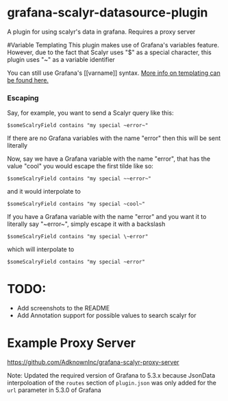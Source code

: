 # grafana-scalyr-datasource-plugin
A plugin for using scalyr's data in grafana. Requires a proxy server

#Variable Templating
This plugin makes use of Grafana's variables feature. However, due to the fact that Scalyr uses "$" as a special character, this plugin uses "~" as a variable identifier

You can still use Grafana's [[varname]] syntax. [More info on templating can be found here.](http://docs.grafana.org/reference/templating/)

### Escaping
Say, for example, you want to send a Scalyr query like this:

`$someScalryField contains "my special ~error~"`

If there are no Grafana variables with the name "error" then this will be sent literally

Now, say we have a Grafana variable with the name "error", that has the value "cool" you would escape the first tilde like so:

`$someScalryField contains "my special ~~error~"`

and it would interpolate to 

`$someScalryField contains "my special ~cool~"`

If you have a Grafana variable with the name "error" and you want it to literally say "~error~", simply escape it with a backslash

`$someScalryField contains "my special \~error"`

which will interpolate to

`$someScalryField contains "my special ~error"`

# TODO:
- Add screenshots to the README
- Add Annotation support for possible values to search scalyr for


# Example Proxy Server
https://github.com/AdknownInc/grafana-scalyr-proxy-server

Note: Updated the required version of Grafana to 5.3.x because JsonData interpoloation of the `routes` section of `plugin.json` was only added for the `url` parameter in 5.3.0 of Grafana 